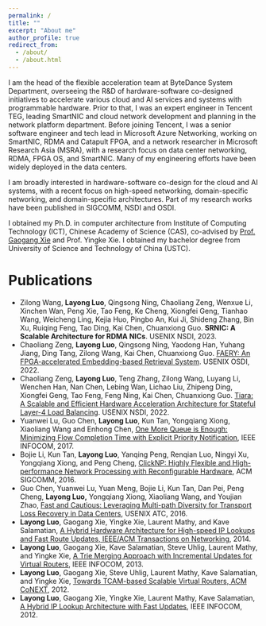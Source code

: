 ```yaml
---
permalink: /
title: ""
excerpt: "About me"
author_profile: true
redirect_from: 
  - /about/
  - /about.html
---
```


I am the head of the flexible acceleration team at ByteDance System Department, overseeing the R&D of hardware-software co-designed initiatives to accelerate various cloud and AI services and systems with programmable hardware.  Prior to that, I was an expert engineer in Tencent TEG, leading SmartNIC and cloud network development and planning in the network platform department. Before joining Tencent, I was a senior software engineer and tech lead in Microsoft Azure Networking, working on SmartNIC, RDMA and Catapult FPGA, and a network researcher in Microsoft Research Asia (MSRA), with a research focus on data center networking, RDMA, FPGA OS, and SmartNIC.  Many of my engineering efforts have been widely deployed in the data centers.   

I am broadly interested in hardware-software co-design for the cloud and AI systems, with a recent focus on high-speed networking, domain-specific networking, and domain-specific architectures. Part of my research works have been published in SIGCOMM, NSDI and OSDI.  

I obtained my Ph.D. in computer architecture from Institute of Computing Technology (ICT), Chinese Academy of Science (CAS), co-advised by [Prof. Gaogang Xie](https://people.ucas.ac.cn/~_xie?language=en) and Prof. Yingke Xie.  I obtained my bachelor degree from University of Science and Technology of China (USTC). 

Publications
======

- Zilong Wang, **Layong Luo**, Qingsong Ning, Chaoliang Zeng, Wenxue Li, Xinchen Wan, Peng Xie,  Tao Feng, Ke Cheng, Xiongfei Geng, Tianhao Wang, Weicheng Ling, Kejia Huo, Pingbo An, Kui Ji,  Shideng Zhang, Bin Xu, Ruiqing Feng, Tao Ding, Kai Chen, Chuanxiong Guo. **SRNIC: A Scalable Architecture for RDMA NICs**. USENIX NSDI, 2023.  
- Chaoliang Zeng, **Layong Luo**, Qingsong Ning, Yaodong Han, Yuhang Jiang, Ding Tang, Zilong Wang, Kai Chen, Chuanxiong Guo. [FAERY: An FPGA-accelerated Embedding-based Retrieval System](https://www.usenix.org/conference/osdi22/presentation/zeng). USENIX OSDI, 2022.  
- Chaoliang Zeng, **Layong Luo**, Teng Zhang, Zilong Wang, Luyang Li, Wenchen Han, Nan Chen, Lebing Wan, Lichao Liu, Zhipeng Ding, Xiongfei Geng, Tao Feng, Feng Ning, Kai Chen, Chuanxiong Guo. [Tiara: A Scalable and Efficient Hardware Acceleration Architecture for Stateful Layer-4 Load Balancing](https://www.usenix.org/conference/nsdi22/presentation/zeng). USENIX NSDI, 2022.  
- Yuanwei Lu, Guo Chen, **Layong Luo**, Kun Tan, Yongqiang Xiong, Xiaoliang Wang and Enhong Chen, [One More Queue is Enough: Minimizing Flow Completion Time with Explicit Priority Notification](https://ieeexplore.ieee.org/document/8056946), IEEE INFOCOM, 2017.  
- Bojie Li, Kun Tan, **Layong Luo**, Yanqing Peng, Renqian Luo, Ningyi Xu, Yongqiang Xiong, and Peng Cheng, [ClickNP: Highly Flexible and High-performance Network Processing with Reconfigurable Hardware](https://dl.acm.org/doi/10.1145/2934872.2934897), ACM SIGCOMM, 2016.  
- Guo Chen, Yuanwei Lu, Yuan Meng, Bojie Li, Kun Tan, Dan Pei, Peng Cheng, **Layong Luo,** Yongqiang Xiong, Xiaoliang Wang, and Youjian Zhao, [Fast and Cautious: Leveraging Multi-path  Diversity for Transport Loss Recovery in Data Centers](https://www.usenix.org/conference/atc16/technical-sessions/presentation/chen), USENIX ATC, 2016.  
- **Layong Luo**, Gaogang Xie, Yingke Xie, Laurent Mathy, and Kave Salamatian, [A Hybrid Hardware  Architecture for High-speed IP Lookups and Fast Route Updates, IEEE/ACM Transactions on  Networking](https://ieeexplore.ieee.org/document/6544293), 2014.  
- **Layong Luo**, Gaogang Xie, Kave Salamatian, Steve Uhlig, Laurent Mathy, and Yingke Xie, [A Trie  Merging Approach with Incremental Updates for Virtual Routers](https://ieeexplore.ieee.org/document/6566914?arnumber=6566914), IEEE INFOCOM, 2013.
- **Layong Luo**, Gaogang Xie, Steve Uhlig, Laurent Mathy, Kave Salamatian, and Yingke Xie, [Towards TCAM-based Scalable Virtual Routers, ACM CoNEXT](https://dl.acm.org/doi/10.1145/2413176.2413186), 2012.
- **Layong Luo**, Gaogang Xie, Yingke Xie, Laurent Mathy, Kave Salamatian, [A Hybrid IP Lookup Architecture with Fast Updates](https://ieeexplore.ieee.org/document/6195633), IEEE INFOCOM, 2012.


